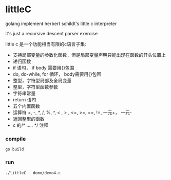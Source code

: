 # littleC
golang implement   herbert schildt's  little c  interpreter

it's just a  recursive descent parser exercise

little c 是一个功能相当有限的c语言子集:
-  支持局部变量的参数化函数，但是局部变量声明只能出现在函数的开头位置上
-  递归函数
-  if 语句， if body 需要用{}包围
-  do, do-while, for 循环， body需要用{}包围
-  整型，字符型局部及全局变量
-  整型，字符型函数参数
-  字符串常量
-  return 语句
-  五个内置函数
-  运算符 +, -, *, /, %, ^, < , > , <=, >=, ==, !=, 一元+， 一元-
-  返回整型的函数
-  c 的/*  .....   */ 注释

### compile 
```go build```

### run
```./littleC   demo/demo4.c ```
